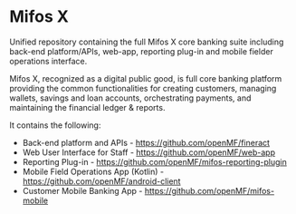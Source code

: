 # Mifos X
Unified repository containing the full Mifos X core banking suite including back-end platform/APIs, web-app, reporting plug-in and mobile fielder operations interface. 

Mifos X, recognized as a digital public good, is full core banking platform providing the common functionalities for creating customers, managing wallets, savings and 
loan accounts, orchestrating payments, and  maintaining the financial ledger  & reports. 

It contains the following:

* Back-end platform and APIs - https://github.com/openMF/fineract
* Web User Interface for Staff - https://github.com/openMF/web-app
* Reporting Plug-in - https://github.com/openMF/mifos-reporting-plugin
* Mobile Field Operations App (Kotlin) - https://github.com/openMF/android-client
* Customer Mobile Banking App -  https://github.com/openMF/mifos-mobile





